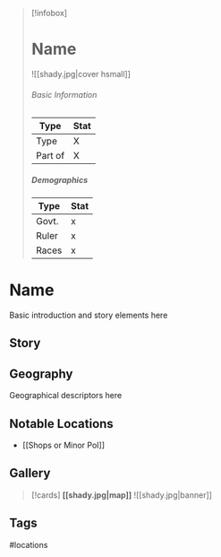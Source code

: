 > [!infobox]
> # Name
> ![[shady.jpg|cover hsmall]]
> ###### Basic Information
> | Type | Stat |
> | ---- | ---- |
> | Type| X |
> | Part of | X |
> ##### Demographics
> | Type | Stat |
> | ---- | ---- |
> | Govt. | x |
> | Ruler | x |
> |Races|x|

# Name
Basic introduction and story elements here

## Story

## Geography
Geographical descriptors here

##  Notable Locations
- [[Shops or Minor PoI]]

## Gallery
>[!cards]
>**[[shady.jpg|map]]**
>![[shady.jpg|banner]]

## Tags
#locations